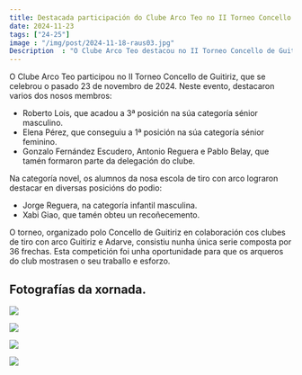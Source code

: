 ```yaml
---
title: Destacada participación do Clube Arco Teo no II Torneo Concello de Guitiriz
date: 2024-11-23
tags: ["24-25"]
image : "/img/post/2024-11-18-raus03.jpg"  
Description  : "O Clube Arco Teo destacou no II Torneo Concello de Guitiriz, celebrado o 23 de novembro de 2024. Roberto Lois logrou o 3º posto na categoría sénior masculino, Elena Pérez foi 1ª na sénior feminino, e os alumnos da escola acadaron varios podios na categoría novel"
---
```

O Clube Arco Teo participou no II Torneo Concello de Guitiriz, que se celebrou o pasado 23 de novembro de 2024. Neste evento, destacaron varios dos nosos membros:

* Roberto Lois, que acadou a 3ª posición na súa categoría sénior masculino.
* Elena Pérez, que conseguiu a 1ª posición na súa categoría sénior feminino.
* Gonzalo Fernández Escudero, Antonio Reguera e Pablo Belay, que tamén formaron parte da delegación do clube.

Na categoría novel, os alumnos da nosa escola de tiro con arco lograron destacar en diversas posicións do podio:
* Jorge Reguera, na categoría infantil masculina.
* Xabi Giao, que tamén obteu un recoñecemento.

O torneo, organizado polo Concello de Guitiriz en colaboración cos clubes de tiro con arco Guitiriz e Adarve, consistiu nunha única serie composta por 36 frechas. Esta competición foi unha oportunidade para que os arqueros do club mostrasen o seu traballo e esforzo.



## Fotografías da xornada.

![](../2024-11-23-guitiriz/01.jpg)


![](../2024-11-23-guitiriz/02.jpg)


![](../2024-11-23-guitiriz/03.jpg)


![](../2024-11-23-guitiriz/04.jpg)